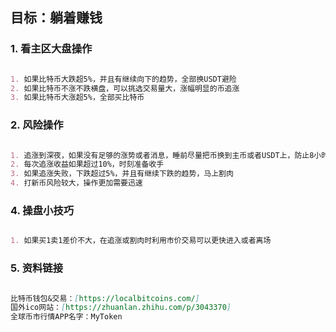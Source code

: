 ## 目标：躺着赚钱

### 1. 看主区大盘操作

```markdown

1. 如果比特币大跌超5%，并且有继续向下的趋势，全部换USDT避险
2. 如果比特币不涨不跌横盘，可以挑选交易量大，涨幅明显的币追涨
3. 如果比特币大涨超5%，全部买比特币

```

### 2. 风险操作

```markdown

1. 追涨到深夜，如果没有足够的涨势或者消息，睡前尽量把币换到主币或者USDT上，防止8小时后行情变动太大
2. 每次追涨收益如果超过10%，时刻准备收手
3. 如果追涨失败，下跌超过5%，并且有继续下跌的趋势，马上割肉
4. 打新币风险较大，操作更加需要迅速

```

### 4. 操盘小技巧

```markdown

1. 如果买1卖1差价不大，在追涨或割肉时利用市价交易可以更快进入或者离场

```

### 5. 资料链接

```markdown

比特币钱包&交易：[https://localbitcoins.com/]
国外ico网站：[https://zhuanlan.zhihu.com/p/3043370]
全球币市行情APP名字：MyToken

```
